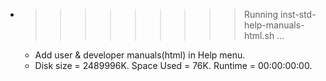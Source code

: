* >>>>>>>>> Running inst-std-help-manuals-html.sh ...
  * Add user & developer manuals(html) in Help menu.
  * Disk size = 2489996K. Space Used = 76K. Runtime = 00:00:00:00.
